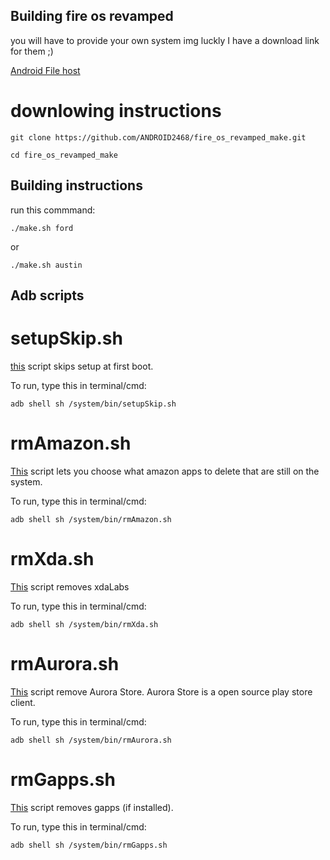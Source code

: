 ## Building fire os revamped

you will have to provide your own system img luckly I have a download link for them ;)


[Android File host](https://www.androidfilehost.com/?w=files&flid=312816)
# downlowing instructions

```
git clone https://github.com/ANDROID2468/fire_os_revamped_make.git

cd fire_os_revamped_make
```

## Building instructions 

run this commmand:
```
./make.sh ford
```
or 

```
./make.sh austin
```
## Adb scripts 

# setupSkip.sh

[this](https://github.com/ANDROID2468/fire_os_revamped_make/blob/master/system/bin/setupSkip.sh) script skips setup at first boot. 

To run, type this in terminal/cmd:
```
adb shell sh /system/bin/setupSkip.sh
```

# rmAmazon.sh
[This](https://github.com/ANDROID2468/fire_os_revamped_make/blob/master/system/bin/rmAmazon.sh) script lets you choose what amazon apps to delete that are still on the system.

To run, type this in terminal/cmd:
```
adb shell sh /system/bin/rmAmazon.sh
```

# rmXda.sh
[This](https://github.com/ANDROID2468/fire_os_revamped_make/blob/master/system/bin/rmXda.sh) script removes xdaLabs 

To run, type this in terminal/cmd:
```
adb shell sh /system/bin/rmXda.sh
```

# rmAurora.sh
[This](https://github.com/ANDROID2468/fire_os_revamped_make/blob/master/system/bin/rmAurora.sh) script remove Aurora Store. Aurora Store is a open source play store client.

To run, type this in terminal/cmd:
```
adb shell sh /system/bin/rmAurora.sh
```

# rmGapps.sh
[This](https://github.com/ANDROID2468/fire_os_revamped_make/blob/master/system/bin/rmGapps.sh) script removes gapps (if installed).

To run, type this in terminal/cmd:
```
adb shell sh /system/bin/rmGapps.sh
```